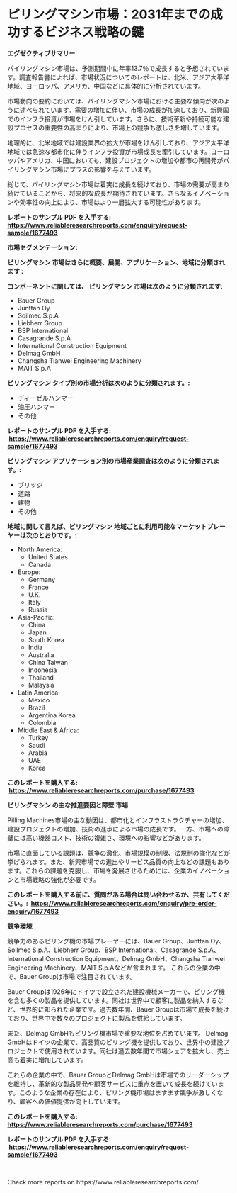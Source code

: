 <p><h1>ピリングマシン市場：2031年までの成功するビジネス戦略の鍵</h1></p><p><strong>エグゼクティブサマリー</strong></p>
<p><p>パイリングマシン市場は、予測期間中に年率13.7％で成長すると予想されています。調査報告書によれば、市場状況についてのレポートは、北米、アジア太平洋地域、ヨーロッパ、アメリカ、中国などに具体的に分析されています。</p><p>市場動向の要約においては、パイリングマシン市場における主要な傾向が次のように述べられています。需要の増加に伴い、市場の成長が加速しており、新興国でのインフラ投資が市場をけん引しています。さらに、技術革新や持続可能な建設プロセスの重要性の高まりにより、市場上の競争も激しさを増しています。</p><p>地理的に、北米地域では建設業界の拡大が市場をけん引しており、アジア太平洋地域では急速な都市化に伴うインフラ投資が市場成長を牽引しています。ヨーロッパやアメリカ、中国においても、建設プロジェクトの増加や都市の再開発がパイリングマシン市場にプラスの影響を与えています。</p><p>総じて、パイリングマシン市場は着実に成長を続けており、市場の需要が高まり続けていることから、将来的な成長が期待されています。さらなるイノベーションや効率性の向上により、市場はより一層拡大する可能性があります。</p></p>
<p><strong>レポートのサンプル PDF を入手する: <a href="https://www.reliableresearchreports.com/enquiry/request-sample/1677493">https://www.reliableresearchreports.com/enquiry/request-sample/1677493</a></strong></p>
<p><strong>市場セグメンテーション:</strong></p>
<p><strong> ピリングマシン 市場はさらに概要、展開、アプリケーション、地域に分類されます :</strong></p>
<p><strong>コンポーネントに関しては、 ピリングマシン 市場は次のように分類されます: &nbsp;</strong></p>
<p><ul><li>Bauer Group</li><li>Junttan Oy</li><li>Soilmec S.p.A</li><li>Liebherr Group</li><li>BSP International</li><li>Casagrande S.p.A</li><li>International Construction Equipment</li><li>Delmag GmbH</li><li>Changsha Tianwei Engineering Machinery</li><li>MAIT S.p.A</li></ul></p>
<p><strong> ピリングマシン タイプ別の市場分析は次のように分類されます。:</strong></p>
<p><ul><li>ディーゼルハンマー</li><li>油圧ハンマー</li><li>その他</li></ul></p>
<p><strong>レポートのサンプル PDF を入手する: &nbsp;<a href="https://www.reliableresearchreports.com/enquiry/request-sample/1677493">https://www.reliableresearchreports.com/enquiry/request-sample/1677493</a></strong></p>
<p><strong> ピリングマシン アプリケーション別の市場産業調査は次のように分類されます。:</strong></p>
<p><ul><li>ブリッジ</li><li>道路</li><li>建物</li><li>その他</li></ul></p>
<p><strong>地域に関して言えば、ピリングマシン 地域ごとに利用可能なマーケットプレーヤーは次のとおりです。:</strong></p>
<p><ul>
    <li>
        North America:
        <ul>
            <li>United States</li>
            <li>Canada</li>
        </ul>
    </li>
    <li>
        Europe:
        <ul>
            <li>Germany</li>
            <li>France</li>
            <li>U.K.</li>
            <li>Italy</li>
            <li>Russia</li>
        </ul>
    </li>
    <li>
        Asia-Pacific:
        <ul>
            <li>China</li>
            <li>Japan</li>
            <li>South Korea</li>
            <li>India</li>
            <li>Australia</li>
            <li>China Taiwan</li>
            <li>Indonesia</li>
            <li>Thailand</li>
            <li>Malaysia</li>
        </ul>
    </li>
    <li>
        Latin America:
        <ul>
            <li>Mexico</li>
            <li>Brazil</li>
            <li>Argentina Korea</li>
            <li>Colombia</li>
        </ul>
    </li>
    <li>
        Middle East & Africa:
        <ul>
            <li>Turkey</li>
            <li>Saudi</li>
            <li>Arabia</li>
            <li>UAE</li>
            <li>Korea</li>
        </ul>
    </li>
    </ul></p>
<p><strong>このレポートを購入する: &nbsp;<a href="https://www.reliableresearchreports.com/purchase/1677493">https://www.reliableresearchreports.com/purchase/1677493</a></strong></p>
<p><strong>ピリングマシン の主な推進要因と障壁 市場</strong></p>
<p><p>Pilling Machines市場の主な動因は、都市化とインフラストラクチャーの増加、建設プロジェクトの増加、技術の進歩による市場の成長です。一方、市場への障壁には高い機器コスト、技術の複雑さ、環境への影響などがあります。</p><p>市場に直面している課題は、競争の激化、市場規模の制限、法規制の強化などが挙げられます。また、新興市場での進出やサービス品質の向上などの課題もあります。これらの課題を克服し、市場を発展させるためには、企業のイノベーションと市場戦略の強化が必要です。</p></p>
<p><strong>このレポートを購入する前に、質問がある場合は問い合わせるか、共有してください。:&nbsp; <a href="https://www.reliableresearchreports.com/enquiry/pre-order-enquiry/1677493">https://www.reliableresearchreports.com/enquiry/pre-order-enquiry/1677493</a></strong></p>
<p><strong>競争環境</strong></p>
<p><p>競争力のあるピリング機の市場プレーヤーには、Bauer Group、Junttan Oy、Soilmec S.p.A、Liebherr Group、BSP International、Casagrande S.p.A、 International Construction Equipment、Delmag GmbH、Changsha Tianwei Engineering Machinery、MAIT S.p.Aなどが含まれます。 これらの企業の中で、Bauer Groupは市場で注目されています。 </p><p>Bauer Groupは1926年にドイツで設立された建設機械メーカーで、ピリング機を含む多くの製品を提供しています。同社は世界中で顧客に製品を納入するなど、世界的に知られた企業です。過去数年間、Bauer Groupは市場で成長を続けており、世界中で数々のプロジェクトに製品を供給しています。</p><p>また、Delmag GmbHもピリング機市場で重要な地位を占めています。 Delmag GmbHはドイツの企業で、高品質のピリング機を提供しており、世界中の建設プロジェクトで使用されています。同社は過去数年間で市場シェアを拡大し、売上高も着実に増加しています。</p><p>これらの企業の中で、Bauer GroupとDelmag GmbHは市場でのリーダーシップを維持し、革新的な製品開発や顧客サービスに重点を置いて成長を続けています。このような企業の存在により、ピリング機市場はますます競争が激しくなり、顧客への価値提供が向上しています。</p></p>
<p><strong>このレポートを購入する: &nbsp; <a href="https://www.reliableresearchreports.com/purchase/1677493">https://www.reliableresearchreports.com/purchase/1677493</a></strong></p>
<p><strong>レポートのサンプル PDF を入手する: &nbsp;<a href="https://www.reliableresearchreports.com/enquiry/request-sample/1677493">https://www.reliableresearchreports.com/enquiry/request-sample/1677493</a></strong><strong></strong></p>
<p>&nbsp;</p>
<p>Check more reports on https://www.reliableresearchreports.com/</p>